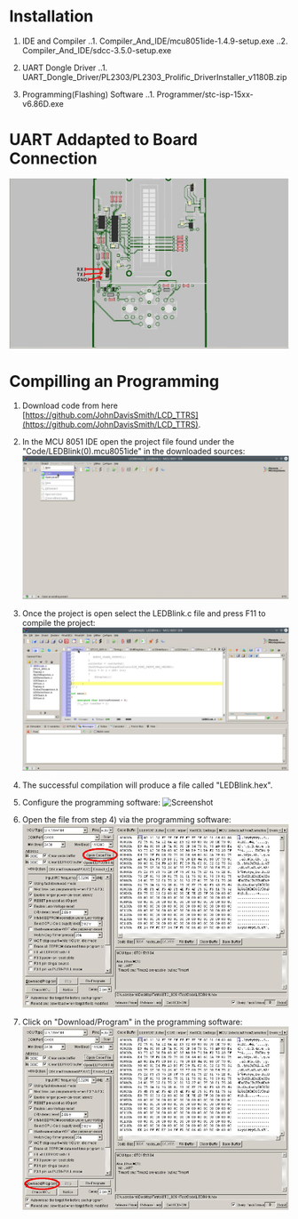 # Installation

1. IDE and Compiler
..1. Compiler_And_IDE/mcu8051ide-1.4.9-setup.exe
..2. Compiler_And_IDE/sdcc-3.5.0-setup.exe

2. UART Dongle Driver
..1. UART_Dongle_Driver/PL2303/PL2303_Prolific_DriverInstaller_v1180B.zip

3. Programming(Flashing) Software
..1. Programmer/stc-isp-15xx-v6.86D.exe


# UART Addapted to Board Connection
![Screenshot](UART_Adapter_Connection.jpg)


# Compilling an Programming
1. Download code from here [https://github.com/JohnDavisSmith/LCD_TTRS](https://github.com/JohnDavisSmith/LCD_TTRS).

2. In the MCU 8051 IDE open the project file found under the "Code/LEDBlink(0).mcu8051ide" in the downloaded sources:
![Screenshot](Load_Project.jpg)

3. Once the project is open select the LEDBlink.c file and press F11 to compile the project:
![Screenshot](LEDBlink.jpg)

4. The successful compilation will produce a file called "LEDBlink.hex".

5. Configure the programming software:
![Screenshot]()

6. Open the file from step 4) via the programming software:
![Screenshot](Programming_Software_Open_Code_File.jpg)

7. Click on "Download/Program" in the programming software:
![Screenshot](Program.jpg)


